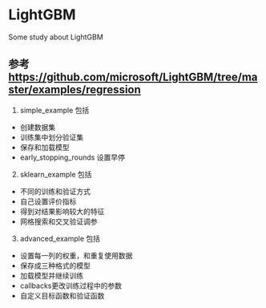 # LightGBM
Some study about LightGBM


## 参考  https://github.com/microsoft/LightGBM/tree/master/examples/regression
1. simple_example 包括

- 创建数据集
- 训练集中划分验证集
- 保存和加载模型
- early_stopping_rounds 设置早停

2. sklearn_example 包括

- 不同的训练和验证方式
- 自己设置评价指标
- 得到对结果影响较大的特征
- 网格搜索和交叉验证调参

3. advanced_example 包括

- 设置每一列的权重，和重复使用数据
- 保存成三种格式的模型
- 加载模型并继续训练
- callbacks更改训练过程中的参数
- 自定义目标函数和验证函数
